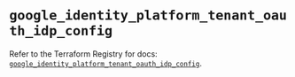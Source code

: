 # `google_identity_platform_tenant_oauth_idp_config`

Refer to the Terraform Registry for docs: [`google_identity_platform_tenant_oauth_idp_config`](https://registry.terraform.io/providers/hashicorp/google-beta/6.17.0/docs/resources/google_identity_platform_tenant_oauth_idp_config).
